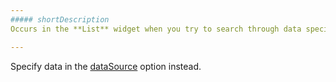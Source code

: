 ```yaml
---
##### shortDescription
Occurs in the **List** widget when you try to search through data specified using the [items](/api-reference/10%20UI%20Widgets/dxList/1%20Configuration/items.md '/Documentation/ApiReference/UI_Widgets/dxList/Configuration/#items') option.

---
```

Specify data in the [dataSource](/api-reference/10%20UI%20Widgets/CollectionWidget/1%20Configuration/dataSource.md '/Documentation/ApiReference/UI_Widgets/dxList/Configuration/#dataSource') option instead.